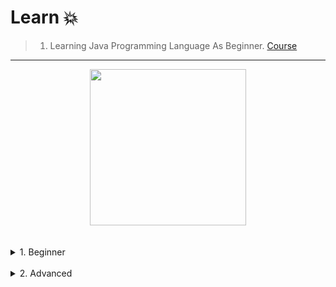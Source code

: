 # Learn 💥

> 1) Learning Java Programming Language As Beginner. [Course](https://www.udemy.com/course/java-for-beginners-in-arabic-2023/)
---

<div align="center">
<!-- Title: -->
  <a href="https://www.udemy.com/course/java-for-beginners-in-arabic-2023/">
    <img src="https://github.com/DevIA3kl/other/blob/master/more/Udemy_Java.png" height="250">
  </a>
  </div>
<br><br>
<details>
<summary>
1. Beginner
<br><br>
</summary>
  
<details>
<summary>Section 1</summary><br>

  - [know basics](Beginner/src/0/)
  - [Print()](Beginner/src/1/)
  - [Variables](Beginner/src/2/)
  - [Swap two Variables](Beginner/src/3/)
  - [User Input](Beginner/src/4/)
  - [Expressions Examples](Beginner/src/5/)
  - [About GUI](Beginner/src/6/)
  - [Math Class](Beginner/src/7/)
  - [Random Numbers](Beginner/src/8/)
  - [if statements](Beginner/src/9/)
  - [Switch Case](Beginner/src/10/)
</details>

<summary>Section 2</summary><br>

  - [Logical Operators](Beginner/src/11/)
  - [While Loop](Beginner/src/12/)
  - [For Loop](Beginner/src/13/)
  - [Nested Loops](Beginner/src/14/)
  - [Arrays](Beginner/src/15/)
  - [2D Array](Beginner/src/16/)
  - [String Methods](Beginner/src/17/)
  - [Wrapper Classes](Beginner/src/18/)
  - [ArrayList](Beginner/src/19/)
  - [2D ArrayList](Beginner/src/20/)
  - [For each Loop](Beginner/src/21/)
  - [Methods](Beginner/src/22/)
  - [Overloaded Methods](Beginner/src/23/)
  - [Printf](Beginner/src/24/)
  - [Final Keyword](Beginner/src/25/)
  - [Object-Oriented Programming](Beginner/src/26/)
</details>
</details>

<details>
<summary>
2. Advanced
<br>
</summary>

- Soon.
</details>
